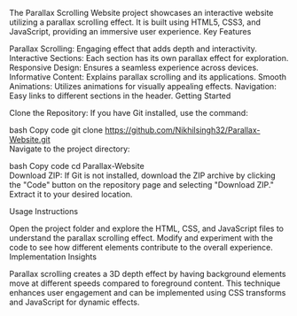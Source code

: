 The Parallax Scrolling Website project showcases an interactive website utilizing a parallax scrolling effect.
It is built using HTML5, CSS3, and JavaScript, providing an immersive user experience.
Key Features

Parallax Scrolling: Engaging effect that adds depth and interactivity.
Interactive Sections: Each section has its own parallax effect for exploration.
Responsive Design: Ensures a seamless experience across devices.
Informative Content: Explains parallax scrolling and its applications.
Smooth Animations: Utilizes animations for visually appealing effects.
Navigation: Easy links to different sections in the header.
Getting Started

Clone the Repository:
If you have Git installed, use the command:

bash
Copy code
git clone https://github.com/Nikhilsingh32/Parallax-Website.git  
Navigate to the project directory:

bash
Copy code
cd Parallax-Website  
Download ZIP:
If Git is not installed, download the ZIP archive by clicking the "Code" button on the repository page and selecting "Download ZIP." Extract it to your desired location.

Usage Instructions

Open the project folder and explore the HTML, CSS, and JavaScript files to understand the parallax scrolling effect.
Modify and experiment with the code to see how different elements contribute to the overall experience.
Implementation Insights

Parallax scrolling creates a 3D depth effect by having background elements move at different speeds compared to foreground content.
This technique enhances user engagement and can be implemented using CSS transforms and JavaScript for dynamic effects.
